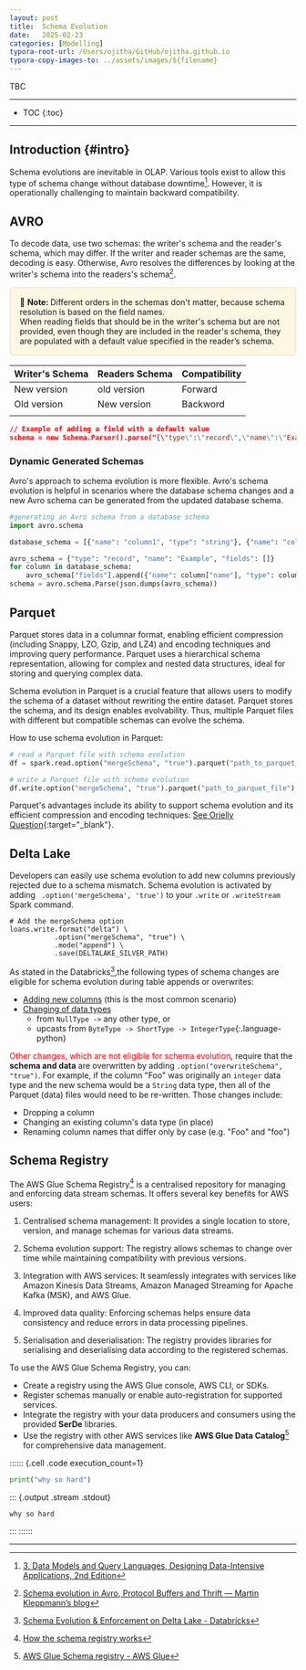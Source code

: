 ```yaml
---
layout: post
title:  Schema Evolution
date:   2025-02-23
categories: [Modelling]
typora-root-url: /Users/ojitha/GitHub/ojitha.github.io
typora-copy-images-to: ../assets/images/${filename}
---
```


TBC

<!--more-->

------

* TOC
{:toc}
------

## Introduction {#intro}
Schema evolutions are inevitable in OLAP. Various tools exist to allow this type of schema change without database downtime[^1]. However, it is operationally challenging to maintain backward compatibility. 

## AVRO

To decode data, use two schemas: the writer's schema and the reader's schema, which may differ. If the writer and reader schemas are the same, decoding is easy. Otherwise, Avro resolves the differences by looking at the writer's schema into the readers's schema[^2].

<p style="background-color:#fff6e4; padding:15px; border-width:3px; border-color:#f5ecda; border-style:solid; border-radius:6px"> 📝 <b>Note: </b> Different orders in the schemas don't matter, because schema resolution is based on the field names.<br/>
When reading fields that should be in the writer's schema but are not provided, even though they are included in the reader's schema, they are populated with a default value specified in the reader’s schema. 
</p>

| Writer's Schema | Readers Schema | Compatibility |
| --------------- | -------------- | ------------- |
| New version     | old version    | Forward       |
| Old version     | New version    | Backword      |
|                 |                |               |






```json
// Example of adding a field with a default value
schema = new Schema.Parser().parse("{\"type\":\"record\",\"name\":\"Example\",\"fields\":[{\"name\":\"f1\",\"type\":\"string\"},{\"name\":\"f2\",\"type\":\"int\",\"default\":0}]}");
```

### Dynamic Generated Schemas

Avro's approach to schema evolution is more flexible. Avro's schema evolution is helpful in scenarios where the database schema changes and a new Avro schema can be generated from the updated database schema.

```python
#generating an Avro schema from a database schema
import avro.schema

database_schema = [{"name": "column1", "type": "string"}, {"name": "column2", "type": "int"}]

avro_schema = {"type": "record", "name": "Example", "fields": []}
for column in database_schema:
    avro_schema["fields"].append({"name": column["name"], "type": column["type"]})
schema = avro.schema.Parse(json.dumps(avro_schema))
```

## Parquet

Parquet stores data in a columnar format, enabling efficient compression (including Snappy, LZO, Gzip, and LZ4) and encoding techniques and improving query performance. Parquet uses a hierarchical schema representation, allowing for complex and nested data structures, ideal for storing and querying complex data.

Schema evolution in Parquet is a crucial feature that allows users to modify the schema of a dataset without rewriting the entire dataset. Parquet stores the schema, and its design enables evolvability. Thus, multiple Parquet files with different but compatible schemas can evolve the schema.

How to use schema evolution in Parquet:

```python
# read a Parquet file with schema evolution
df = spark.read.option("mergeSchema", "true").parquet("path_to_parquet_file")

# write a Parquet file with schema evolution
df.write.option("mergeSchema", "true").parquet("path_to_parquet_file")
```

Parquet's advantages include its ability to support schema evolution and its efficient compression and encoding techniques: [See Orielly Question][q1]{:target="_blank"}.

## Delta Lake

Developers can easily use schema evolution to add new columns previously rejected due to a schema mismatch. Schema evolution is activated by adding ` .option('mergeSchema', 'true')` to your `.write` or `.writeStream` Spark command.

```
# Add the mergeSchema option
loans.write.format("delta") \
           .option("mergeSchema", "true") \
           .mode("append") \
           .save(DELTALAKE_SILVER_PATH)
```

As stated in the Databricks[^4],the following types of schema changes are eligible for schema evolution during table appends or overwrites:

- <u>Adding new columns</u> (this is the most common scenario)
- <u>Changing of data types</u> 
    - from `NullType ->` any other type, or 
    - upcasts from `ByteType -> ShortType -> IntegerType`{:.language-python}

<span style="color:red">Other changes, which are not eligible for schema evolution</span>, require that the **schema and data** are overwritten by adding `.option("overwriteSchema", "true")`. For example, if the column "Foo" was originally an `integer` data type and the new schema would be a `String` data type, then all of the Parquet (data) files would need to be re-written. Those changes include:

- Dropping a column
- Changing an existing column's data type (in place)
- Renaming column names that differ only by case (e.g. "Foo" and "foo")

## Schema Registry

The AWS Glue Schema Registry[^5] is a centralised repository for managing and enforcing data stream schemas. It offers several key benefits for AWS users:

1. Centralised schema management: It provides a single location to store, version, and manage schemas for various data streams.

2. Schema evolution support: The registry allows schemas to change over time while maintaining compatibility with previous versions.

3. Integration with AWS services: It seamlessly integrates with services like Amazon Kinesis Data Streams, Amazon Managed Streaming for Apache Kafka (MSK), and AWS Glue.

4. Improved data quality: Enforcing schemas helps ensure data consistency and reduce errors in data processing pipelines.

5. Serialisation and deserialisation: The registry provides libraries for serialising and deserialising data according to the registered schemas.

To use the AWS Glue Schema Registry, you can:

- Create a registry using the AWS Glue console, AWS CLI, or SDKs.
- Register schemas manually or enable auto-registration for supported services.
- Integrate the registry with your data producers and consumers using the provided **SerDe** libraries.
- Use the registry with other AWS services like **AWS Glue Data Catalog**[^6] for comprehensive data management.



:::::: {.cell .code execution_count=1}
```python
print("why so hard")
```
::: {.output .stream .stdout}
```result
why so hard
```
:::
::::::

***

[^1]:[3. Data Models and Query Languages,  Designing Data-Intensive Applications, 2nd Edition](https://learning.oreilly.com/library/view/designing-data-intensive-applications/9781098119058/ch03.html)

[^2]:[Schema evolution in Avro, Protocol Buffers and Thrift — Martin Kleppmann’s blog](https://martin.kleppmann.com/2012/12/05/schema-evolution-in-avro-protocol-buffers-thrift.html)

[^4]: [Schema Evolution & Enforcement on Delta Lake - Databricks](https://www.databricks.com/blog/2019/09/24/diving-into-delta-lake-schema-enforcement-evolution.html)

[^5]: [How the schema registry works](https://docs.aws.amazon.com/glue/latest/dg/schema-registry-works.html)

[^6]: [AWS Glue Schema registry - AWS Glue](https://docs.aws.amazon.com/glue/latest/dg/schema-registry.html)

[q1]: https://learning.oreilly.com/answers2/?questionId=d24e503c-4713-4e4a-b9e3-2b0aed406a37 "Orielly Question"
